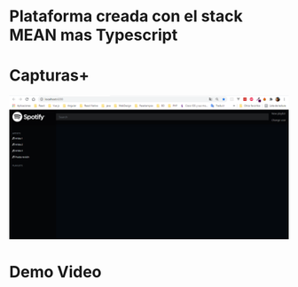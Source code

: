# Plataforma creada con el stack MEAN mas Typescript


# Capturas+
![](images/img-1.PNG)
    

# Demo Video 
    

